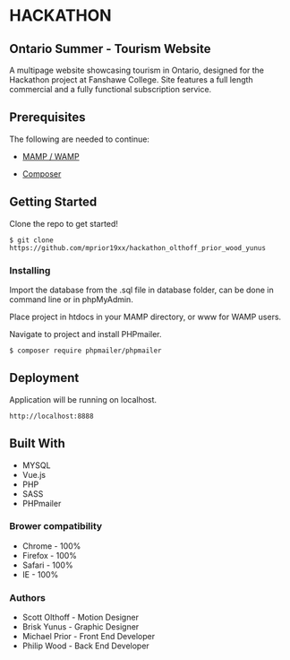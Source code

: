# HACKATHON
## Ontario Summer - Tourism Website

A multipage website showcasing tourism in Ontario, designed for the Hackathon project at Fanshawe College. Site features a full length commercial and a fully functional subscription service.   

## Prerequisites

The following are needed to continue:

* [MAMP / WAMP](https://www.mamp.info/en/, "MAMP / WAMP")

* [Composer](https://getcomposer.org/doc/00-intro.md, "Composer")

## Getting Started

Clone the repo to get started!
```
$ git clone https://github.com/mprior19xx/hackathon_olthoff_prior_wood_yunus
```

### Installing

Import the database from the .sql file in database folder, can be done in command line or in phpMyAdmin.

Place project in htdocs in your MAMP directory, or www for WAMP users.

Navigate to project and install PHPmailer.
```
$ composer require phpmailer/phpmailer
```

## Deployment

Application will be running on localhost.
```
http://localhost:8888
```

## Built With

* MYSQL
* Vue.js
* PHP
* SASS
* PHPmailer

### Brower compatibility

* Chrome - 100%
* Firefox - 100%
* Safari - 100%
* IE - 100% 

### Authors

* Scott Olthoff - Motion Designer
* Brisk Yunus - Graphic Designer
* Michael Prior - Front End Developer
* Philip Wood - Back End Developer